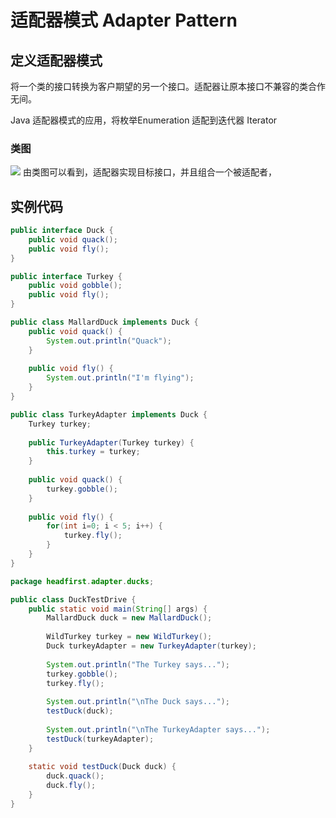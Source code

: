 # 适配器模式 Adapter Pattern

## 定义适配器模式
将一个类的接口转换为客户期望的另一个接口。适配器让原本接口不兼容的类合作无间。


Java 适配器模式的应用，将枚举Enumeration 适配到迭代器 Iterator

### 类图
![](http://oov0wb0gl.bkt.clouddn.com/2017-06-06-14965896293720.jpg?imageMogr2/thumbnail/!50p/blur/1x0/quality/75|imageslim)
由类图可以看到，适配器实现目标接口，并且组合一个被适配者，


## 实例代码
```java
public interface Duck {
	public void quack();
	public void fly();
}

```

```java
public interface Turkey {
	public void gobble();
	public void fly();
}
```

```java
public class MallardDuck implements Duck {
	public void quack() {
		System.out.println("Quack");
	}
 
	public void fly() {
		System.out.println("I'm flying");
	}
}

```

```java
public class TurkeyAdapter implements Duck {
	Turkey turkey;
 
	public TurkeyAdapter(Turkey turkey) {
		this.turkey = turkey;
	}
    
	public void quack() {
		turkey.gobble();
	}
  
	public void fly() {
		for(int i=0; i < 5; i++) {
			turkey.fly();
		}
	}
}

```

```java
package headfirst.adapter.ducks;

public class DuckTestDrive {
	public static void main(String[] args) {
		MallardDuck duck = new MallardDuck();
 
		WildTurkey turkey = new WildTurkey();
		Duck turkeyAdapter = new TurkeyAdapter(turkey);
   
		System.out.println("The Turkey says...");
		turkey.gobble();
		turkey.fly();
 
		System.out.println("\nThe Duck says...");
		testDuck(duck);
  
		System.out.println("\nThe TurkeyAdapter says...");
		testDuck(turkeyAdapter);
	}
 
	static void testDuck(Duck duck) {
		duck.quack();
		duck.fly();
	}
}

```


